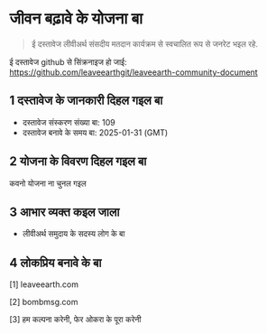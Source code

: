 # जीवन बढ़ावे के योजना बा

>ई दस्तावेज लीवीअर्थ संसदीय मतदान कार्यक्रम से स्वचालित रूप से जनरेट भइल रहे.

ई दस्तावेज github से सिंक्रनाइज हो जाई: https://github.com/leaveearthgit/leaveearth-community-document

## 1 दस्तावेज के जानकारी दिहल गइल बा

- दस्तावेज संस्करण संख्या बा: 109
- दस्तावेज बनावे के समय बा: 2025-01-31 (GMT)

## 2 योजना के विवरण दिहल गइल बा

कवनो योजना ना चुनल गइल

## 3 आभार व्यक्त कइल जाला
* लीवीअर्थ समुदाय के सदस्य लोग के बा

## 4 लोकप्रिय बनावे के बा
[1] leaveearth.com

[2] bombmsg.com

[3] हम कल्पना करेनी, फेर ओकरा के पूरा करेनी